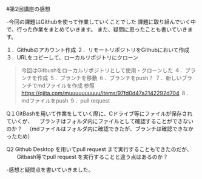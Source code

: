 #第2回講座の感想

-今回の課題はGithubを使って作業していくことでした
課題に取り組んでいく中で、行った作業をまとめていきます。
また、疑問に思ったことも書いていきます。

１．Githubのアカウント作成
２．リモートリポジトリをGithubにおいて作成
３．URLをコピーして、ローカルリポジトリにクローン
>今回はGitbushをローカルリポジトリとして使用・クローンした
４．ブランチを作成
５．ブランチを移動
６．ブランチをpush？
７．新しいブランチでmdファイルを作成
>参照　https://qiita.com/muuuuuuuuuu/items/97fd0d47a2142292d704
８．mdファイルをpush
９．pull request

Q１GitBashを用いて作業をしていく際に、Cドライブ等にファイルが保存されていくが、
　ブランチはフォルダ内にファイルとして確認することができないのか？
　（mdファイルはフォルダ内に確認できたが、ブランチは確認できなかったため）

Q2 Github Desktop を用いてpull request  まで実行することもできたのだが、
　　Gitbash等でpull request を実行することと違う点はあるのか？

-感想と疑問点を書いていきました。

